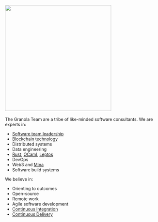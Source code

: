 # <a href="https://granola.team/" target="_blank"><img src="https://granola.team/images/GranolaHorizontalDarkBg.png" width="350"></a>

The Granola Team are a tribe of like-minded software consultants. We are experts in:

- [Software team leadership](https://robinbb.com/about/)
- [Blockchain technology](https://github.com/search?q=repo%3AGranola-Team%2Fmina-indexer+repo%3AGranola-Team%2Fmina-block-explorer+&type=repositories)
- Distributed systems
- Data engineering
- [Rust](https://www.rust-lang.org/), [OCaml](https://ocaml.org/), [Leptos](https://www.leptos.dev/)
- DevOps
- Web3 and [Mina](https://minaprotocol.com/)
- Software build systems

We believe in:

- Orienting to outcomes
- Open-source
- Remote work
- Agile software development
- [Continuous Integration](https://martinfowler.com/articles/continuousIntegration.html)
- [Continuous Delivery](https://continuousdelivery.com/)
